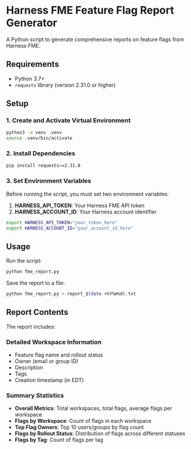 # Harness FME Feature Flag Report Generator

A Python script to generate comprehensive reports on feature flags from Harness FME.

## Requirements

- Python 3.7+
- `requests` library (version 2.31.0 or higher)

## Setup

### 1. Create and Activate Virtual Environment

```bash
python3 -m venv .venv
source .venv/bin/activate
```

### 2. Install Dependencies

```bash
pip install requests>=2.31.0
```

### 3. Set Environment Variables

Before running the script, you must set two environment variables:

1. **HARNESS_API_TOKEN**: Your Harness FME API token
2. **HARNESS_ACCOUNT_ID**: Your Harness account identifier

```bash
export HARNESS_API_TOKEN="your_token_here"
export HARNESS_ACCOUNT_ID="your_account_id_here"
```

## Usage

Run the script:
```bash
python fme_report.py
```

Save the report to a file:
```bash
python fme_report.py > report_$(date +%Y%m%d).txt
```

## Report Contents

The report includes:

### Detailed Workspace Information
- Feature flag name and rollout status
- Owner (email or group ID)
- Description
- Tags
- Creation timestamp (in EDT)

### Summary Statistics
- **Overall Metrics**: Total workspaces, total flags, average flags per workspace
- **Flags by Workspace**: Count of flags in each workspace
- **Top Flag Owners**: Top 10 users/groups by flag count
- **Flags by Rollout Status**: Distribution of flags across different statuses
- **Flags by Tag**: Count of flags per tag